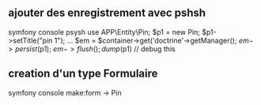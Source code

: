 ## ajouter des enregistrement avec pshsh
symfony console psysh 
use APP\Entity\Pin;
$p1 = new Pin;
$p1->setTitle("pin 1");
...
$em = $container->get('doctrine'->getManager();
$em->persist($p1);
$em->flush();
dump($p1) // debug this

## creation d'un type Formulaire
symfony console make:form 
-> Pin 
